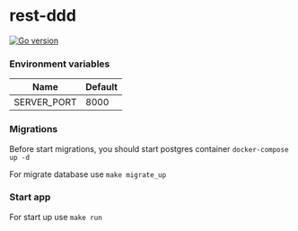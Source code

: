# rest-ddd
[![Go version](https://img.shields.io/static/v1?label=Go&message=1.17.1&color=blue)](https://golang.org/)

### Environment variables

Name        | Default
----------- | ---------
SERVER_PORT | 8000         

### Migrations
Before start migrations, you should start postgres container `docker-compose up -d`

For migrate database use `make migrate_up`

### Start app
For start up use `make run`